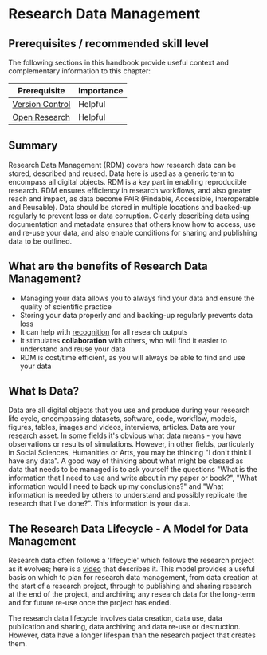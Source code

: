 # Research Data Management

## Prerequisites / recommended skill level

The following sections in this handbook provide useful context and complementary information to this chapter:

| Prerequisite                                        | Importance |
| --------------------------------------------------- | ---------- |
| [Version Control](/version_control/version_control) | Helpful    |
| [Open Research](/open_research/open_research)       | Helpful    |

## Summary

Research Data Management (RDM) covers how research data can be stored, described and reused. Data here is used as a
generic term to encompass all digital objects. RDM is a key part in enabling reproducible research. RDM ensures
efficiency in research workflows, and also greater reach and impact, as data become FAIR (Findable, Accessible,
Interoperable and Reusable). Data should be stored in multiple locations and backed-up regularly to prevent loss or
data corruption. Clearly describing data using documentation and metadata ensures that others know how to access, use
and re-use your data, and also enable conditions for sharing and publishing data to be outlined.

## What are the benefits of Research Data Management?

- Managing your data allows you to always find your data and ensure the quality of scientific practice
- Storing your data properly and and backing-up regularly prevents data loss
- It can help with [recognition](https://the-turing-way.netlify.com/credit/credit.html) for all research outputs
- It stimulates **collaboration** with others, who will find it easier to understand and reuse your data
- RDM is cost/time efficient, as you will always be able to find and use your data

## What Is Data?

Data are all digital objects that you use and produce during your research life cycle, encompassing datasets, software,
code, workflow, models, figures, tables, images and videos, interviews, articles. Data are your research asset. In some fields it's obvious what data means - you have observations or results of simulations. However, in other fields, particularly in Social
Sciences, Humanities or Arts, you may be thinking "I don't think I have any data". A good way of thinking about what
might be classed as data that needs to be managed is to ask yourself the questions "What is the information that I need
to use and write about in my paper or book?", "What information would I need to back up my conclusions?" and "What
information is needed by others to understand and possibly replicate the research that I've done?". This information is your data.

## The Research Data Lifecycle - A Model for Data Management

Research data often follows a 'lifecycle' which follows the research project as it evolves; here is a
[video](https://www.ukdataservice.ac.uk/manage-data/lifecycle.aspx) that describes it. This model provides a useful
basis on which to plan for research data management, from data creation at the start of a research project, through to
publishing and sharing research at the end of the project, and archiving any research data for the long-term and for
future re-use once the project has ended.

The research data lifecycle involves data creation, data use, data publication and sharing, data archiving and data
re-use or destruction. However, data have a longer lifespan than the research project that creates them.
